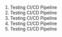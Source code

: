 
1. Testing CI/CD Pipeline
2. Testing CI/CD Pipeline
3. Testing CI/CD Pipeline
4. Testing CI/CD Pipeline
5. Testing CI/CD Pipeline
